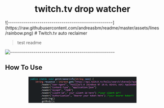 <h1 align="center">twitch.tv drop watcher</h1>
![-----------------------------------------------------](https://raw.githubusercontent.com/andreasbm/readme/master/assets/lines/rainbow.png)
# Twitch.tv auto reclaimer

> test readme

![-----------------------------------------------------](https://raw.githubusercontent.com/andreasbm/readme/master/assets/lines/rainbow.png)

<h2>How To Use</h2>

<p align="center">
  <img src="images/img.PNG" width="70%" height="70%">
</p>
